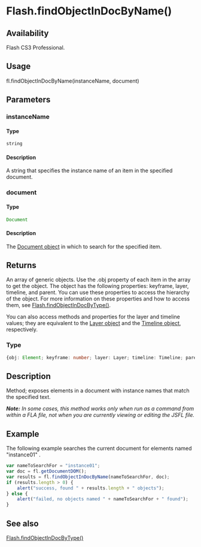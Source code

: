 # Flash.findObjectInDocByName()

## Availability

Flash CS3 Professional.

## Usage

fl.findObjectInDocByName(instanceName, document)

## Parameters

### **instanceName**

#### Type

```typescript
string
```

#### Description

A string that specifies the instance name of an item in the specified document.

### **document**

#### Type

```typescript
Document
```

#### Description

The [Document object](../Document_object/Document_summary.md) in which to search for the specified item.

## Returns

An array of generic objects. Use the .obj property of each item in the array to get the object. The object has the following properties: keyframe, layer, timeline, and parent. You can use these properties to access the hierarchy of the object. For more information on these properties and how to access them, see [Flash.findObjectInDocByType()](../Flash_object/Flash28.md).

You can also access methods and properties for the layer and timeline values; they are equivalent to the [Layer object](../Layer_object/Layer_summary.md) and the [Timeline object](../Timeline_object/Timeline_summary.md), respectively.

### Type

```typescript
{obj: Element; keyframe: number; layer: Layer; timeline: Timeline; parent: SymbolInstance;}[]
```

## Description

Method; exposes elements in a document with instance names that match the specified text.

***Note:** In some cases, this method works only when run as a command from within a FLA file, not when you are currently viewing or editing the JSFL file.*

## Example

The following example searches the current document for elements named "instance01" .

```javascript
var nameToSearchFor = "instance01";
var doc = fl.getDocumentDOM();
var results = fl.findObjectInDocByName(nameToSearchFor, doc);
if (results.length > 0) {
    alert("success, found " + results.length + " objects");
} else {
    alert("failed, no objects named " + nameToSearchFor + " found");
}
```

## See also

[Flash.findObjectInDocByType()](../Flash_object/Flash28.md)
